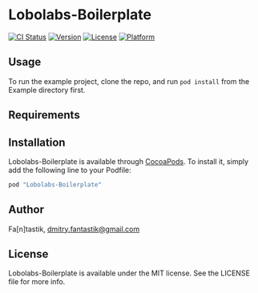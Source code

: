 # Lobolabs-Boilerplate

[![CI Status](http://img.shields.io/travis/Fa[n]tastik/Lobolabs-Boilerplate.svg?style=flat)](https://travis-ci.org/Fa[n]tastik/Lobolabs-Boilerplate)
[![Version](https://img.shields.io/cocoapods/v/Lobolabs-Boilerplate.svg?style=flat)](http://cocoapods.org/pods/Lobolabs-Boilerplate)
[![License](https://img.shields.io/cocoapods/l/Lobolabs-Boilerplate.svg?style=flat)](http://cocoapods.org/pods/Lobolabs-Boilerplate)
[![Platform](https://img.shields.io/cocoapods/p/Lobolabs-Boilerplate.svg?style=flat)](http://cocoapods.org/pods/Lobolabs-Boilerplate)

## Usage

To run the example project, clone the repo, and run `pod install` from the Example directory first.

## Requirements

## Installation

Lobolabs-Boilerplate is available through [CocoaPods](http://cocoapods.org). To install
it, simply add the following line to your Podfile:

```ruby
pod "Lobolabs-Boilerplate"
```

## Author

Fa[n]tastik, dmitry.fantastik@gmail.com

## License

Lobolabs-Boilerplate is available under the MIT license. See the LICENSE file for more info.
